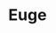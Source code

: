 ---
title: Euge
date: 
draft: false

# descripcion
description : Aros de plata 925 y ópalo

materials: Plata 925

color: Plateado y ópalo

dimensions: 0,9cm largo

code: 01-04-0638

type: "Aros"

categories: []

price: $3.480,00

# Images
# first image will be shown in the product page
images:
  # - image: "images/path_to_image"
  # La ubicacion de las imagenes es imagenes/Aros/Aros.Piedras/01-04-0638-euge
  - image: "./images/aros/piedras/01-04-0638_a.JPG"
  - image: "./images/aros/piedras/01-04-0638_b.JPG"
---